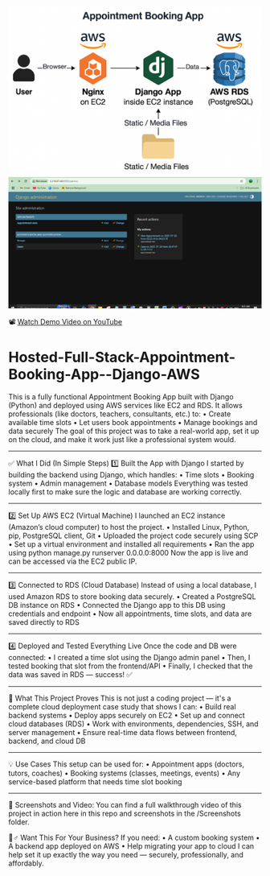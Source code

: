 ![Architecture Diagram](Architecture%20Diagram.png)
![App Screenshot](Screenshots/Dashboard.PNG)


📽️ [Watch Demo Video on YouTube](https://youtu.be/5DbEkGG0Xwg?si=RFh49lIUL4EFsbHM)

# Hosted-Full-Stack-Appointment-Booking-App--Django-AWS
This is a fully functional Appointment Booking App built with Django (Python) and deployed using AWS services like EC2 and RDS.
It allows professionals (like doctors, teachers, consultants, etc.) to:
•	Create available time slots
•	Let users book appointments
•	Manage bookings and data securely
The goal of this project was to take a real-world app, set it up on the cloud, and make it work just like a professional system would.
________________________________________
✅ What I Did (In Simple Steps)
1️⃣ Built the App with Django
I started by building the backend using Django, which handles:
•	Time slots
•	Booking system
•	Admin management
•	Database models
Everything was tested locally first to make sure the logic and database are working correctly.
________________________________________
2️⃣ Set Up AWS EC2 (Virtual Machine)
I launched an EC2 instance (Amazon’s cloud computer) to host the project.
•	Installed Linux, Python, pip, PostgreSQL client, Git
•	Uploaded the project code securely using SCP
•	Set up a virtual environment and installed all requirements
•	Ran the app using python manage.py runserver 0.0.0.0:8000
Now the app is live and can be accessed via the EC2 public IP.
________________________________________
3️⃣ Connected to RDS (Cloud Database)
Instead of using a local database, I used Amazon RDS to store booking data securely.
•	Created a PostgreSQL DB instance on RDS
•	Connected the Django app to this DB using credentials and endpoint
•	Now all appointments, time slots, and data are saved directly to RDS
________________________________________
4️⃣ Deployed and Tested Everything Live
Once the code and DB were connected:
•	I created a time slot using the Django admin panel
•	Then, I tested booking that slot from the frontend/API
•	Finally, I checked that the data was saved in RDS — success! ✅
________________________________________
🎯 What This Project Proves
This is not just a coding project — it's a complete cloud deployment case study that shows I can:
•	Build real backend systems
•	Deploy apps securely on EC2
•	Set up and connect cloud databases (RDS)
•	Work with environments, dependencies, SSH, and server management
•	Ensure real-time data flows between frontend, backend, and cloud DB
________________________________________
💡 Use Cases
This setup can be used for:
•	Appointment apps (doctors, tutors, coaches)
•	Booking systems (classes, meetings, events)
•	Any service-based platform that needs time slot booking
________________________________________
📸 Screenshots and Video:
You can find a full walkthrough video of this project in action here in this repo and screenshots in the /Screenshots folder.

🙋♂️ Want This For Your Business?
If you need:
•	A custom booking system
•	A backend app deployed on AWS
•	Help migrating your app to cloud
I can help set it up exactly the way you need — securely, professionally, and affordably.

